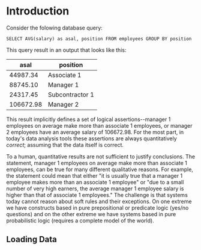 # Introduction
Consider the folowing database query:
```
SELECT AVG(salary) as asal, position FROM employees GROUP BY position
```
This query result in an output that looks like this:

| asal      | position        |
|-----------|-----------------|
| 44987.34  | Associate 1      |
| 88745.10  | Manager 1       |
| 24317.45  | Subcontractor 1 |
| 106672.98 | Manager 2       |

This result implicitly defines a set of logical assertions--manager 1 employees on average make more than associate 1 employees, or manager 2 employees have an average salary of 106672.98. For the most part, in today's data analysis tools these assertions are always quantitatively *correct*; assuming that the data itself is correct. 

To a human, quantitative results are not sufficient to justify conclusions. The statement, manager 1 employees on average make more than associate 1 employees, can be true for many different qualitative reasons. For example, the statement could mean that either "it is usually true that a manager 1 employee makes more than an associate 1 employee" or "due to a small number of very high earners, the average manager 1 employee salary is higher than that of associate 1 employees." The challenge is that systems today cannot reason about soft rules and their exceptions. On one extreme we have constructs based in pure prepositional or predicate logic (yes/no questions) and on the other extreme we have systems based in pure probabilistic logic (requires a complete model of the world).

## Loading Data


